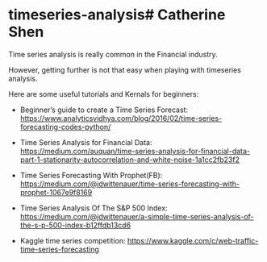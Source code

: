 # timeseries-analysis# Catherine Shen
Time series analysis is really common in the Financial industry.

However, getting further is not that easy when playing with timeseries analysis.

Here are some useful tutorials and Kernals for beginners: 

* Beginner’s guide to create a Time Series Forecast: 
https://www.analyticsvidhya.com/blog/2016/02/time-series-forecasting-codes-python/

* Time Series Analysis for Financial Data: 
https://medium.com/auquan/time-series-analysis-for-financial-data-part-1-stationarity-autocorrelation-and-white-noise-1a1cc2fb23f2

* Time Series Forecasting With Prophet(FB): 
https://medium.com/@jdwittenauer/time-series-forecasting-with-prophet-1067e9f8169

* Time Series Analysis Of The S&P 500 Index: 
https://medium.com/@jdwittenauer/a-simple-time-series-analysis-of-the-s-p-500-index-b12ffdb13cd6

* Kaggle time series competition: https://www.kaggle.com/c/web-traffic-time-series-forecasting
